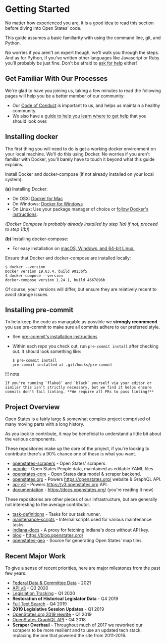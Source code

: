 # Getting Started

No matter how experienced you are, it is a good idea to read this
section before diving into Open States' code.

This guide assumes a basic familiarity with using the command line, git,
and Python.

No worries if you aren't an expert though, we'll walk you through the
steps. And as for Python, if you've written other languages like
Javascript or Ruby you'll probably be just fine. Don't be afraid to
[ask for help](../index.md#communication) either!

## Get Familiar With Our Processes

We're glad to have you joining us, taking a few minutes to read the
following pages will help you be a better member of our community:

-   Our [Code of Conduct](../code-of-conduct.md) is important to us, and helps us maintain a healthy community.
-   We also have a [guide to help you learn where to get help](../index.md#communication) that you should look over.

## Installing docker

The first thing you will need to do is get a working docker environment
on your local machine. We'll do this using Docker. No worries if you
aren't familiar with Docker, you'll barely have to touch it beyond
what this guide explains.

Install Docker and docker-compose (if not already installed on your
local system):

**(a)** Installing Docker:

-   On OSX: [Docker for Mac](https://docs.docker.com/docker-for-mac/)
-   On Windows: [Docker for Windows](https://docs.docker.com/docker-for-windows/)
-   On Linux: Use your package manager of choice or [follow Docker's instructions](https://docs.docker.com/engine/installation/linux/).

(*Docker Compose is probably already installed by step 1(a) if not, proceed to step 1(b)*)

**(b)** Installing docker-compose:

-   For easy installation on [macOS, Windows, and 64-bit Linux.](https://docs.docker.com/compose/install/#prerequisites)

Ensure that Docker and docker-compose are installed locally:

    $ docker --version
    Docker version 19.03.4, build 9013bf5
    $ docker-compose --version
    docker-compose version 1.24.1, build 4667896b

Of course, your versions will differ, but ensure they are relatively
recent to avoid strange issues.

## Installing pre-commit

To help keep the code as managable as possible we **strongly recommend**
you use pre-commit to make sure all commits adhere to our preferred
style.

-   See [pre-commit's installation instructions](https://pre-commit.com/#installation)

-   Within each repo you check out, run `pre-commit install` after checking out. It should look something like:

        $ pre-commit install
        pre-commit installed at .git/hooks/pre-commit

!!! note

    If you're running `flake8` and `black` yourself via your editor or
    similar this isn't strictly necessary, but we find it helps ensure
    commits don't fail linting. **We require all PRs to pass linting!**

## Project Overview

Open States is a fairly large & somewhat complex project comprised of
many moving parts with a long history.

As you look to contribute, it may be beneficial to understand a little
bit about the various components.


These repositories make up the core of the project, if you're looking
to contribute there's a 90% chance one of these is what you want.

-   [openstates-scrapers](https://github.com/openstates/openstates-scrapers) - Open States' scrapers.
-   [people](https://github.com/openstates/people) - Open States People data, maintained as editable YAML files
-   [openstates-core](https://github.com/openstates/openstates-core) - Open States data model & scraper backend.
-   [openstates.org](https://github.com/openstates/openstates.org) - Powers <https://openstates.org/> website & GraphQL API.
-   [api-v3](https://github.com/openstates/api-v3) - Powers <https://v3.openstates.org> API.
-   [documentation](https://github.com/openstates/documentation) - <https://docs.openstates.org/> (you're reading it now)

These repositories are other pieces of our infrastructure, but are generally not interesting to the average contributor.

-   [task-definitions](https://github.com/openstates/task-definitions) - Tasks for our task runner.
-   [maintenance-scripts](https://github.com/openstates/maintenance-scripts) - Internal scripts used for various maintenance tasks.
-   [indiana-docs](https://github.com/openstates/indiana-docs) - A proxy for fetching Indiana's docs without API key.
-   [blog](https://github.com/openstates/blog) - <https://blog.openstates.org/>
-   [openstates-geo](https://github.com/openstates/openstates-geo) - Source for generating Open States' map tiles.

## Recent Major Work

To give a sense of recent priorities, here are major milestones from the
past few years:

- [Federal Data & Committee Data](https://blog.openstates.org/open-states-2021-q2/) - 2021
- [API v3](https://blog.openstates.org/open-states-api-v3/) - Q3 2020
- [Legislation Tracking](https://blog.openstates.org/tracking-legislation-on-open-states/) - Q1 2020
- **Restoration of Historical Legislator Data** - Q4 2019
- [Full Text Search](https://blog.openstates.org/adding-full-text-search-to-open-states-14b665c1fe30/) - Q4 2019
- **2019 Legislative Session Updates** - Q1 2019
- [OpenStates.org 2019 rewrite](https://blog.openstates.org/introducing-the-new-openstates-org-64bcbd765f58/) - Q1 2019
- [OpenStates GraphQL API](https://blog.openstates.org/more-ways-to-get-state-legislative-data-d9aece2245f0/) - Q4 2018
- **Scraper Overhaul** - Throughout much of 2017 we reworked our
  scrapers to be more resilient and to use an updated tech stack,
  replacing the one that powered the site from 2011-2016.
